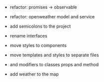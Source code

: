 
- refactor: promises -> observable
- refactor: openweather model and service
- add semicolons to the project
- rename interfaces
- move styles to components
- move templates and styles to separate files
- and modifiers to classes props and method

- add weather to the map
